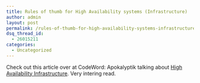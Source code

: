 ```yaml
---
title: Rules of thumb for High Availability systems (Infrastructure)
author: admin
layout: post
permalink: /rules-of-thumb-for-high-availability-systems-infrastructure/
dsq_thread_id:
  - 26015211
categories:
  - Uncategorized
---
```

Check out this article over at CodeWord: Apokalyptik talking about [High Availability Infrastructure][1]. Very intering read.

 [1]: http://blog.apokalyptik.com/?p=132